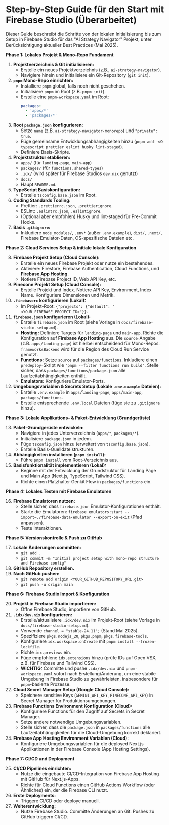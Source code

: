 # Step-by-Step Guide für den Start mit Firebase Studio (Überarbeitet)

Dieser Guide beschreibt die Schritte von der lokalen Initialisierung bis zum Setup in Firebase Studio für das "AI Strategy Navigator" Projekt, unter Berücksichtigung aktueller Best Practices (Mai 2025).

**Phase 1: Lokales Projekt & Mono-Repo Fundament**

1.  **Projektverzeichnis & Git initialisieren:**
    * Erstelle ein neues Projektverzeichnis (z.B., `ai-strategy-navigator`).
    * Navigiere hinein und initialisiere ein Git-Repository (`git init`).
2.  **`pnpm` Mono-Repo einrichten:**
    * Installiere `pnpm` global, falls noch nicht geschehen.
    * Initialisiere `pnpm` im Root (z.B. `pnpm init`).
    * Erstelle eine `pnpm-workspace.yaml` im Root:
        ```yaml
        packages:
          - 'apps/*'
          - 'packages/*'
        ```
3.  **Root `package.json` konfigurieren:**
    * Setze `name` (z.B. `ai-strategy-navigator-monorepo`) und `"private": true`.
    * Füge gemeinsame Entwicklungsabhängigkeiten hinzu (`pnpm add -wD typescript prettier eslint husky lint-staged`).
    * Definiere Basis-Skripte.
4.  **Projektstruktur etablieren:**
    * `apps/` (für `landing-page`, `main-app`)
    * `packages/` (für `functions`, `shared-types`)
    * `.idx/` (wird später für Firebase Studios `dev.nix` genutzt)
    * `docs/`
    * Haupt `README.md`.
5.  **TypeScript Basiskonfiguration:**
    * Erstelle `tsconfig.base.json` im Root.
6.  **Coding Standards Tooling:**
    * Prettier: `.prettierrc.json`, `.prettierignore`.
    * ESLint: `.eslintrc.json`, `.eslintignore`.
    * (Optional aber empfohlen) Husky und lint-staged für Pre-Commit Hooks.
7.  **Basis `.gitignore`:**
    * Inkludiere `node_modules/`, `.env*` (außer `.env.example`), `dist/`, `.next/`, Firebase Emulator-Daten, OS-spezifische Dateien etc.

**Phase 2: Cloud Services Setup & initiale lokale Konfiguration**

8.  **Firebase Projekt Setup (Cloud Console):**
    * Erstelle ein neues Firebase Projekt oder nutze ein bestehendes.
    * Aktiviere: Firestore, Firebase Authentication, Cloud Functions, und **Firebase App Hosting**.
    * Notiere Firebase Project ID, Web API Key, etc.
9.  **Pinecone Projekt Setup (Cloud Console):**
    * Erstelle Projekt und Index. Notiere API Key, Environment, Index Name. Konfiguriere Dimensionen und Metrik.
10. **`.firebaserc` konfigurieren (Lokal):**
    * Im Projekt-Root: `{"projects": {"default": "<YOUR_FIREBASE_PROJECT_ID>"}}`.
11. **`firebase.json` konfigurieren (Lokal):**
    * Erstelle `firebase.json` im Root (siehe Vorlage in `docs/firebase-studio-setup.md`).
    * **Hosting:** Definiere Targets für `landing-page` und `main-app`. Richte die Konfiguration auf **Firebase App Hosting** aus. Die `source`-Angabe (z.B. `apps/landing-page`) ist hierbei entscheidend für Mono-Repos. `frameworksBackend` wird für die Region des Cloud Run Service genutzt.
    * **Functions:** Setze `source` auf `packages/functions`. Inkludiere einen `predeploy`-Skript wie `"pnpm --filter functions run build"`. Stelle sicher, dass `packages/functions/package.json` alle Laufzeitabhängigkeiten enthält.
    * **Emulators:** Konfiguriere Emulator-Ports.
12. **Umgebungsvariablen & Secrets Setup (Lokale `.env.example` Dateien):**
    * Erstelle `.env.example` in `apps/landing-page`, `apps/main-app`, `packages/functions`.
    * Erstelle entsprechende `.env.local` Dateien (füge sie zu `.gitignore` hinzu).

**Phase 3: Lokale Applikations- & Paket-Entwicklung (Grundgerüste)**

13. **Paket-Grundgerüste entwickeln:**
    * Navigiere in jedes Unterverzeichnis (`apps/*`, `packages/*`).
    * Initialisiere `package.json` in jedem.
    * Füge `tsconfig.json` hinzu (erweitert von `tsconfig.base.json`).
    * Erstelle Basis-Quelldateistrukturen.
14. **Abhängigkeiten installieren (`pnpm install`):**
    * Führe `pnpm install` vom Root-Verzeichnis aus.
15. **Basisfunktionalität implementieren (Lokal):**
    * Beginne mit der Entwicklung der Grundstruktur für Landing Page und Main App (Next.js, TypeScript, Tailwind CSS).
    * Richte einen Platzhalter Genkit Flow in `packages/functions` ein.

**Phase 4: Lokales Testen mit Firebase Emulatoren**

16. **Firebase Emulatoren nutzen:**
    * Stelle sicher, dass `firebase.json` Emulator-Konfigurationen enthält.
    * Starte die Emulatoren: `firebase emulators:start --import=./firebase-data-emulator --export-on-exit` (Pfad anpassen).
    * Teste Interaktionen.

**Phase 5: Versionskontrolle & Push zu GitHub**

17. **Lokale Änderungen committen:**
    * `git add .`
    * `git commit -m "Initial project setup with mono-repo structure and Firebase config"`
18. **GitHub Repository erstellen.**
19. **Nach GitHub pushen:**
    * `git remote add origin <YOUR_GITHUB_REPOSITORY_URL.git>`
    * `git push -u origin main`

**Phase 6: Firebase Studio Import & Konfiguration**

20. **Projekt in Firebase Studio importieren:**
    * Öffne Firebase Studio, importiere von GitHub.
21. **`.idx/dev.nix` konfigurieren:**
    * Erstelle/aktualisiere `.idx/dev.nix` im Projekt-Root (siehe Vorlage in `docs/firebase-studio-setup.md`).
    * Verwende `channel = "stable-24.11";` (Stand Mai 2025).
    * Spezifiziere `pkgs.nodejs_20`, `pkgs.pnpm`, `pkgs.firebase-tools`.
    * Konfiguriere `idx.workspace.onCreate` mit `pnpm install --frozen-lockfile`.
    * Richte `idx.previews` ein.
    * Füge empfohlene `idx.extensions` hinzu (prüfe IDs auf Open VSX, z.B. für Firebase und Tailwind CSS).
    * **WICHTIG:** Committe und pushe `.idx/dev.nix` und `pnpm-workspace.yaml` sofort nach Erstellung/Änderung, um eine stabile Umgebung in Firebase Studio zu gewährleisten, insbesondere für `pnpm`-basierte Prozesse.
22. **Cloud Secret Manager Setup (Google Cloud Console):**
    * Speichere sensitive Keys (`GEMINI_API_KEY`, `PINECONE_API_KEY`) in Secret Manager für Produktionsumgebungen.
23. **Firebase Functions Environment Konfiguration (Cloud):**
    * Konfiguriere Functions für den Zugriff auf Secrets in Secret Manager.
    * Setze andere notwendige Umgebungsvariablen.
    * Stelle sicher, dass die `package.json` in `packages/functions` alle Laufzeitabhängigkeiten für die Cloud-Umgebung korrekt deklariert.
24. **Firebase App Hosting Environment Variablen (Cloud):**
    * Konfiguriere Umgebungsvariablen für die deployed Next.js Applikationen in der Firebase Console (App Hosting Settings).

**Phase 7: CI/CD und Deployment**

25. **CI/CD Pipelines einrichten:**
    * Nutze die eingebaute CI/CD-Integration von Firebase App Hosting mit GitHub für Next.js-Apps.
    * Richte für Cloud Functions einen GitHub Actions Workflow (oder Ähnliches) ein, der die Firebase CLI nutzt.
26. **Erste Deployments:**
    * Triggere CI/CD oder deploye manuell.
27. **Weiterentwicklung:**
    * Nutze Firebase Studio. Committe Änderungen an Git. Pushes zu GitHub triggern CI/CD.
